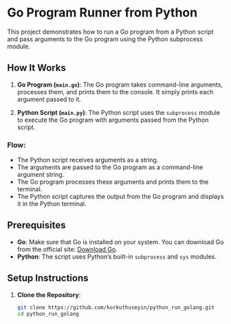 # Go Program Runner from Python

This project demonstrates how to run a Go program from a Python script and pass arguments to the Go program using the Python subprocess module.

## How It Works

1. **Go Program (`main.go`)**:
   The Go program takes command-line arguments, processes them, and prints them to the console. It simply prints each argument passed to it.

2. **Python Script (`main.py`)**:
   The Python script uses the `subprocess` module to execute the Go program with arguments passed from the Python script.

### Flow:
- The Python script receives arguments as a string.
- The arguments are passed to the Go program as a command-line argument string.
- The Go program processes these arguments and prints them to the terminal.
- The Python script captures the output from the Go program and displays it in the Python terminal.

## Prerequisites

- **Go**: Make sure that Go is installed on your system. You can download Go from the official site: [Download Go](https://golang.org/dl/).
- **Python**: The script uses Python’s built-in `subprocess` and `sys` modules.

## Setup Instructions

1. **Clone the Repository**:
   ```bash
   git clone https://github.com/korkuthuseyin/python_run_golang.git
   cd python_run_golang
